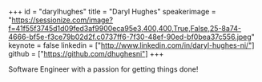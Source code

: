﻿+++
id = "darylhughes"
title = "Daryl Hughes"
speakerimage = "https://sessionize.com/image?f=41f55f3745d1d09fed3af9900eca95e3,400,400,True,False,25-8a74-4666-bf5e-f3ce79b02d2f.c0737ff6-7f30-48ef-90ed-bf0bea37c556.jpeg"
keynote = false
linkedin = ["http://www.linkedin.com/in/daryl-hughes-ni/"]
github = ["https://github.com/dhughesni"]
+++

Software Engineer with a passion for getting things done!
